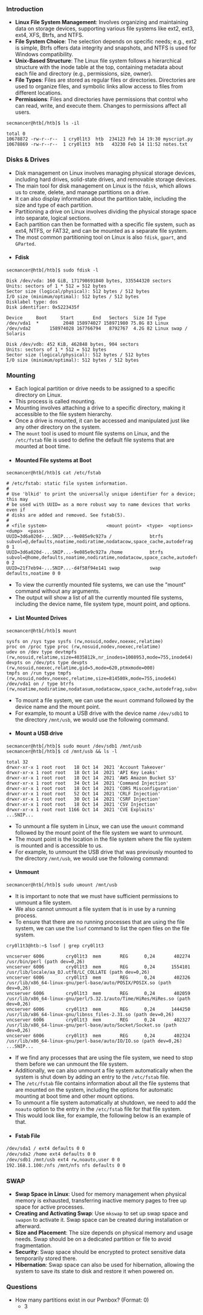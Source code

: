 ### Introduction
- **Linux File System Management**: Involves organizing and maintaining data on storage devices, supporting various file systems like ext2, ext3, ext4, XFS, Btrfs, and NTFS.
- **File System Choice**: The selection depends on specific needs; e.g., ext2 is simple, Btrfs offers data integrity and snapshots, and NTFS is used for Windows compatibility.
- **Unix-Based Structure**: The Linux file system follows a hierarchical structure with the inode table at the top, containing metadata about each file and directory (e.g., permissions, size, owner).
- **File Types**: Files are stored as regular files or directories. Directories are used to organize files, and symbolic links allow access to files from different locations.
- **Permissions**: Files and directories have permissions that control who can read, write, and execute them. Changes to permissions affect all users.
```shell-session
secmancer@htb[/htb]$ ls -il

total 0
10678872 -rw-r--r--  1 cry0l1t3  htb  234123 Feb 14 19:30 myscript.py
10678869 -rw-r--r--  1 cry0l1t3  htb   43230 Feb 14 11:52 notes.txt
```



### Disks & Drives
- Disk management on Linux involves managing physical storage devices, including hard drives, solid-state drives, and removable storage devices. 
- The main tool for disk management on Linux is the `fdisk`, which allows us to create, delete, and manage partitions on a drive. 
- It can also display information about the partition table, including the size and type of each partition. 
- Partitioning a drive on Linux involves dividing the physical storage space into separate, logical sections. 
- Each partition can then be formatted with a specific file system, such as ext4, NTFS, or FAT32, and can be mounted as a separate file system. 
- The most common partitioning tool on Linux is also `fdisk`, `gpart`, and `GParted`.
- #### Fdisk
```shell-session
secmancer@htb[/htb]$ sudo fdisk -l

Disk /dev/vda: 160 GiB, 171798691840 bytes, 335544320 sectors
Units: sectors of 1 * 512 = 512 bytes
Sector size (logical/physical): 512 bytes / 512 bytes
I/O size (minimum/optimal): 512 bytes / 512 bytes
Disklabel type: dos
Disk identifier: 0x5223435f

Device     Boot     Start       End   Sectors  Size Id Type
/dev/vda1  *         2048 158974027 158971980 75.8G 83 Linux
/dev/vda2       158974028 167766794   8792767  4.2G 82 Linux swap / Solaris

Disk /dev/vdb: 452 KiB, 462848 bytes, 904 sectors
Units: sectors of 1 * 512 = 512 bytes
Sector size (logical/physical): 512 bytes / 512 bytes
I/O size (minimum/optimal): 512 bytes / 512 bytes
```



### Mounting
- Each logical partition or drive needs to be assigned to a specific directory on Linux. 
- This process is called mounting.
- Mounting involves attaching a drive to a specific directory, making it accessible to the file system hierarchy. 
- Once a drive is mounted, it can be accessed and manipulated just like any other directory on the system. 
- The `mount` tool is used to mount file systems on Linux, and the `/etc/fstab` file is used to define the default file systems that are mounted at boot time.
- #### Mounted File systems at Boot
```shell-session
secmancer@htb[/htb]$ cat /etc/fstab

# /etc/fstab: static file system information.
#
# Use 'blkid' to print the universally unique identifier for a device; this may
# be used with UUID= as a more robust way to name devices that works even if
# disks are added and removed. See fstab(5).
#
# <file system>                      <mount point>  <type>  <options>  <dump>  <pass>
UUID=3d6a020d-...SNIP...-9e085e9c927a /              btrfs   subvol=@,defaults,noatime,nodiratime,nodatacow,space_cache,autodefrag 0 1
UUID=3d6a020d-...SNIP...-9e085e9c927a /home          btrfs   subvol=@home,defaults,noatime,nodiratime,nodatacow,space_cache,autodefrag 0 2
UUID=21f7eb94-...SNIP...-d4f58f94e141 swap           swap    defaults,noatime 0 0
```
- To view the currently mounted file systems, we can use the "mount" command without any arguments.
- The output will show a list of all the currently mounted file systems, including the device name, file system type, mount point, and options.
- #### List Mounted Drives
```shell-session
secmancer@htb[/htb]$ mount

sysfs on /sys type sysfs (rw,nosuid,nodev,noexec,relatime)
proc on /proc type proc (rw,nosuid,nodev,noexec,relatime)
udev on /dev type devtmpfs (rw,nosuid,relatime,size=4035812k,nr_inodes=1008953,mode=755,inode64)
devpts on /dev/pts type devpts (rw,nosuid,noexec,relatime,gid=5,mode=620,ptmxmode=000)
tmpfs on /run type tmpfs (rw,nosuid,nodev,noexec,relatime,size=814580k,mode=755,inode64)
/dev/vda1 on / type btrfs (rw,noatime,nodiratime,nodatasum,nodatacow,space_cache,autodefrag,subvolid=257,subvol=/@)
```
- To mount a file system, we can use the `mount` command followed by the device name and the mount point. 
- For example, to mount a USB drive with the device name `/dev/sdb1` to the directory `/mnt/usb`, we would use the following command.
- #### Mount a USB drive
```shell-session
secmancer@htb[/htb]$ sudo mount /dev/sdb1 /mnt/usb
secmancer@htb[/htb]$ cd /mnt/usb && ls -l

total 32
drwxr-xr-x 1 root root   18 Oct 14  2021 'Account Takeover'
drwxr-xr-x 1 root root   18 Oct 14  2021 'API Key Leaks'
drwxr-xr-x 1 root root   18 Oct 14  2021 'AWS Amazon Bucket S3'
drwxr-xr-x 1 root root   34 Oct 14  2021 'Command Injection'
drwxr-xr-x 1 root root   18 Oct 14  2021 'CORS Misconfiguration'
drwxr-xr-x 1 root root   52 Oct 14  2021 'CRLF Injection'
drwxr-xr-x 1 root root   30 Oct 14  2021 'CSRF Injection'
drwxr-xr-x 1 root root   18 Oct 14  2021 'CSV Injection'
drwxr-xr-x 1 root root 1166 Oct 14  2021 'CVE Exploits'
...SNIP...
```
- To unmount a file system in Linux, we can use the `umount` command followed by the mount point of the file system we want to unmount.
- The mount point is the location in the file system where the file system is mounted and is accessible to us. 
- For example, to unmount the USB drive that was previously mounted to the directory `/mnt/usb`, we would use the following command:
- #### Unmount
```shell-session
secmancer@htb[/htb]$ sudo umount /mnt/usb
```
- It is important to note that we must have sufficient permissions to unmount a file system. 
- We also cannot unmount a file system that is in use by a running process. 
- To ensure that there are no running processes that are using the file system, we can use the `lsof` command to list the open files on the file system.
```shell-session
cry0l1t3@htb:~$ lsof | grep cry0l1t3

vncserver 6006        cry0l1t3  mem       REG      0,24       402274 /usr/bin/perl (path dev=0,26)
vncserver 6006        cry0l1t3  mem       REG      0,24      1554101 /usr/lib/locale/aa_DJ.utf8/LC_COLLATE (path dev=0,26)
vncserver 6006        cry0l1t3  mem       REG      0,24       402326 /usr/lib/x86_64-linux-gnu/perl-base/auto/POSIX/POSIX.so (path dev=0,26)
vncserver 6006        cry0l1t3  mem       REG      0,24       402059 /usr/lib/x86_64-linux-gnu/perl/5.32.1/auto/Time/HiRes/HiRes.so (path dev=0,26)
vncserver 6006        cry0l1t3  mem       REG      0,24      1444250 /usr/lib/x86_64-linux-gnu/libnss_files-2.31.so (path dev=0,26)
vncserver 6006        cry0l1t3  mem       REG      0,24       402327 /usr/lib/x86_64-linux-gnu/perl-base/auto/Socket/Socket.so (path dev=0,26)
vncserver 6006        cry0l1t3  mem       REG      0,24       402324 /usr/lib/x86_64-linux-gnu/perl-base/auto/IO/IO.so (path dev=0,26)
...SNIP...
```
- If we find any processes that are using the file system, we need to stop them before we can unmount the file system. 
- Additionally, we can also unmount a file system automatically when the system is shut down by adding an entry to the `/etc/fstab` file. 
- The `/etc/fstab` file contains information about all the file systems that are mounted on the system, including the options for automatic mounting at boot time and other mount options.
- To unmount a file system automatically at shutdown, we need to add the `noauto` option to the entry in the `/etc/fstab` file for that file system.
- This would look like, for example, the following below is an example of that.
- #### Fstab File
```txt
/dev/sda1 / ext4 defaults 0 0
/dev/sda2 /home ext4 defaults 0 0
/dev/sdb1 /mnt/usb ext4 rw,noauto,user 0 0
192.168.1.100:/nfs /mnt/nfs nfs defaults 0 0
```



### SWAP
- **Swap Space in Linux**: Used for memory management when physical memory is exhausted, transferring inactive memory pages to free up space for active processes.
- **Creating and Activating Swap**: Use `mkswap` to set up swap space and `swapon` to activate it. Swap space can be created during installation or afterward.
- **Size and Placement**: The size depends on physical memory and usage needs. Swap should be on a dedicated partition or file to avoid fragmentation.
- **Security**: Swap space should be encrypted to protect sensitive data temporarily stored there.
- **Hibernation**: Swap space can also be used for hibernation, allowing the system to save its state to disk and restore it when powered on.



### Questions
- How many partitions exist in our Pwnbox? (Format: 0)
	- 3